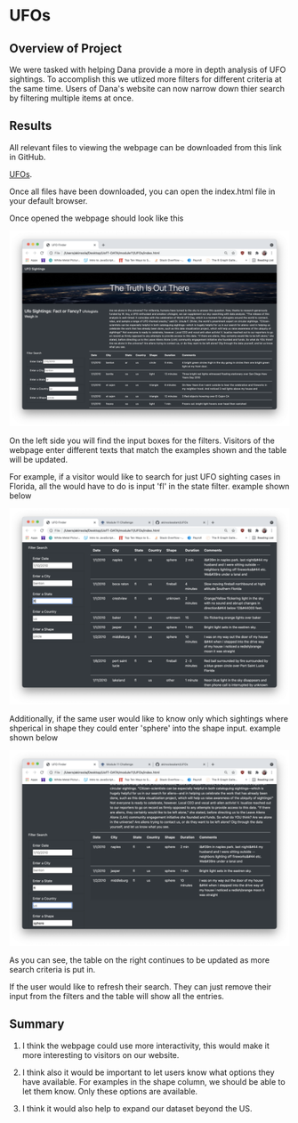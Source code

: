 # UFOs

## Overview of Project
We were tasked with helping Dana provide a more in depth analysis of UFO sightings. To accomplish this we utlized more filters for different criteria at the same time. Users of Dana's website can now narrow down thier search by filtering multiple items at once.

## Results
All relevant files to viewing the webpage can be downloaded from this link in GitHub.

[UFOs](https://github.com/akinsolasalami/UFOs).

Once all files have been downloaded, you can open the index.html file in your default browser.

Once opened the webpage should look like this

![UFO Webpage](static/images/image1.png "Loaded Webpage")

On the left side you will find the input boxes for the filters. Visitors of the webpage enter different texts that match the examples shown and the table will be updated. 

For example, if a visitor would like to search for just UFO sighting cases in Florida, all the would have to do is input 'fl' in the state filter. example shown below

![FL filter](static/images/image2.png "Search Criteria One")

Additionally, if the same user would like to know only which sightings where shperical in shape they could enter 'sphere' into the shape input. example shown below

![FL filter](static/images/image3.png "Search Criteria Tne")

As you can see, the table on the right continues to be updated as more search criteria is put in. 

If the user would like to refresh their search. They can just remove their input from the filters and the table will show all the entries.


## Summary
1. I think the webpage could use more interactivity, this would make it more interesting to visitors on our website.

1. I think also it would be important to let users know what options they have available. For examples in the shape column, we should be able to let them know. Only these options are available. 

1. I think it would also help to expand our dataset beyond the US.

